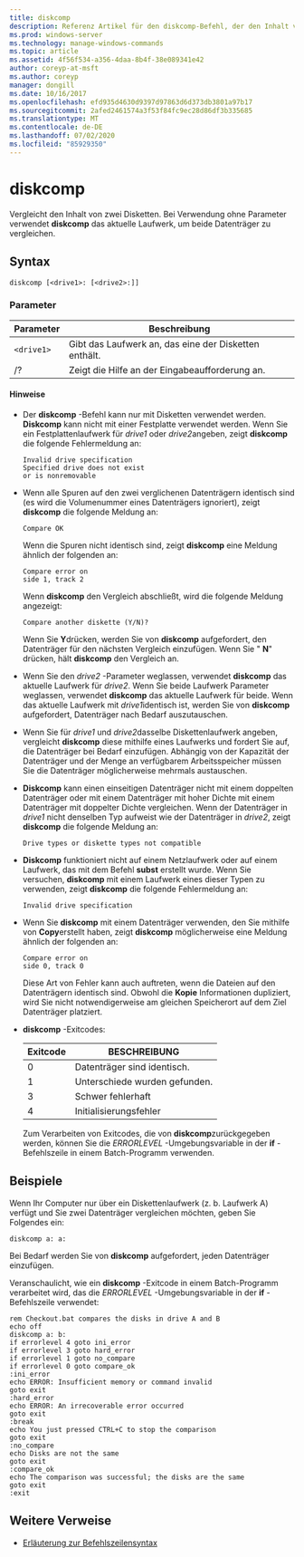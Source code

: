 ```yaml
---
title: diskcomp
description: Referenz Artikel für den diskcomp-Befehl, der den Inhalt von zwei Disketten vergleicht.
ms.prod: windows-server
ms.technology: manage-windows-commands
ms.topic: article
ms.assetid: 4f56f534-a356-4daa-8b4f-38e089341e42
author: coreyp-at-msft
ms.author: coreyp
manager: dongill
ms.date: 10/16/2017
ms.openlocfilehash: efd935d4630d9397d97863d6d373db3801a97b17
ms.sourcegitcommit: 2afed2461574a3f53f84fc9ec28d86df3b335685
ms.translationtype: MT
ms.contentlocale: de-DE
ms.lasthandoff: 07/02/2020
ms.locfileid: "85929350"
---
```

# <a name="diskcomp"></a>diskcomp

Vergleicht den Inhalt von zwei Disketten. Bei Verwendung ohne Parameter verwendet **diskcomp** das aktuelle Laufwerk, um beide Datenträger zu vergleichen.

## <a name="syntax"></a>Syntax

```
diskcomp [<drive1>: [<drive2>:]]
```

### <a name="parameters"></a>Parameter

| Parameter | Beschreibung |
| --------- | ----------- |
| `<drive1>` | Gibt das Laufwerk an, das eine der Disketten enthält. |
| /? | Zeigt die Hilfe an der Eingabeaufforderung an. |

#### <a name="remarks"></a>Hinweise

- Der **diskcomp** -Befehl kann nur mit Disketten verwendet werden. **Diskcomp** kann nicht mit einer Festplatte verwendet werden. Wenn Sie ein Festplattenlaufwerk für *drive1* oder *drive2*angeben, zeigt **diskcomp** die folgende Fehlermeldung an:

  ```
  Invalid drive specification
  Specified drive does not exist
  or is nonremovable
  ```

- Wenn alle Spuren auf den zwei verglichenen Datenträgern identisch sind (es wird die Volumenummer eines Datenträgers ignoriert), zeigt **diskcomp** die folgende Meldung an:

  ```
  Compare OK
  ```

  Wenn die Spuren nicht identisch sind, zeigt **diskcomp** eine Meldung ähnlich der folgenden an:

  ```
  Compare error on
  side 1, track 2
  ```

  Wenn **diskcomp** den Vergleich abschließt, wird die folgende Meldung angezeigt:

  ```
  Compare another diskette (Y/N)?
  ```

  Wenn Sie **Y**drücken, werden Sie von **diskcomp** aufgefordert, den Datenträger für den nächsten Vergleich einzufügen. Wenn Sie " **N**" drücken, hält **diskcomp** den Vergleich an.

- Wenn Sie den *drive2* -Parameter weglassen, verwendet **diskcomp** das aktuelle Laufwerk für *drive2*. Wenn Sie beide Laufwerk Parameter weglassen, verwendet **diskcomp** das aktuelle Laufwerk für beide. Wenn das aktuelle Laufwerk mit *drive1*identisch ist, werden Sie von **diskcomp** aufgefordert, Datenträger nach Bedarf auszutauschen.

- Wenn Sie für *drive1* und *drive2*dasselbe Diskettenlaufwerk angeben, vergleicht **diskcomp** diese mithilfe eines Laufwerks und fordert Sie auf, die Datenträger bei Bedarf einzufügen. Abhängig von der Kapazität der Datenträger und der Menge an verfügbarem Arbeitsspeicher müssen Sie die Datenträger möglicherweise mehrmals austauschen.

- **Diskcomp** kann einen einseitigen Datenträger nicht mit einem doppelten Datenträger oder mit einem Datenträger mit hoher Dichte mit einem Datenträger mit doppelter Dichte vergleichen. Wenn der Datenträger in *drive1* nicht denselben Typ aufweist wie der Datenträger in *drive2*, zeigt **diskcomp** die folgende Meldung an:

  ```
  Drive types or diskette types not compatible
  ```

- **Diskcomp** funktioniert nicht auf einem Netzlaufwerk oder auf einem Laufwerk, das mit dem Befehl **subst** erstellt wurde. Wenn Sie versuchen, **diskcomp** mit einem Laufwerk eines dieser Typen zu verwenden, zeigt **diskcomp** die folgende Fehlermeldung an:

  ```
  Invalid drive specification
  ```

- Wenn Sie **diskcomp** mit einem Datenträger verwenden, den Sie mithilfe von **Copy**erstellt haben, zeigt **diskcomp** möglicherweise eine Meldung ähnlich der folgenden an:

  ```
  Compare error on
  side 0, track 0
  ```

  Diese Art von Fehler kann auch auftreten, wenn die Dateien auf den Datenträgern identisch sind. Obwohl die **Kopie** Informationen dupliziert, wird Sie nicht notwendigerweise am gleichen Speicherort auf dem Ziel Datenträger platziert.

- **diskcomp** -Exitcodes:

  | Exitcode | BESCHREIBUNG |
  | --------- | ----------- |
  | 0 | Datenträger sind identisch. |
  | 1 | Unterschiede wurden gefunden. |
  | 3 | Schwer fehlerhaft |
  | 4 | Initialisierungsfehler |

  Zum Verarbeiten von Exitcodes, die von **diskcomp**zurückgegeben werden, können Sie die *ERRORLEVEL* -Umgebungsvariable in der **if** -Befehlszeile in einem Batch-Programm verwenden.

## <a name="examples"></a>Beispiele

Wenn Ihr Computer nur über ein Diskettenlaufwerk (z. b. Laufwerk A) verfügt und Sie zwei Datenträger vergleichen möchten, geben Sie Folgendes ein:

```
diskcomp a: a:
```

Bei Bedarf werden Sie von **diskcomp** aufgefordert, jeden Datenträger einzufügen.

Veranschaulicht, wie ein **diskcomp** -Exitcode in einem Batch-Programm verarbeitet wird, das die *ERRORLEVEL* -Umgebungsvariable in der **if** -Befehlszeile verwendet:

```
rem Checkout.bat compares the disks in drive A and B
echo off
diskcomp a: b:
if errorlevel 4 goto ini_error
if errorlevel 3 goto hard_error
if errorlevel 1 goto no_compare
if errorlevel 0 goto compare_ok
:ini_error
echo ERROR: Insufficient memory or command invalid
goto exit
:hard_error
echo ERROR: An irrecoverable error occurred
goto exit
:break
echo You just pressed CTRL+C to stop the comparison
goto exit
:no_compare
echo Disks are not the same
goto exit
:compare_ok
echo The comparison was successful; the disks are the same
goto exit
:exit
```

## <a name="additional-references"></a>Weitere Verweise

- [Erläuterung zur Befehlszeilensyntax](command-line-syntax-key.md)
